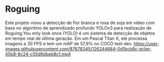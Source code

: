 # Roguing
Este projeto visou a detecção de flor branca e roxa de soja em vídeo com base no algoritmo de aprendizado profundo YOLOv3 para realização de Roguing.You only look once (YOLO) é um sistema de detecção de objetos em tempo real de última geração. Em um Pascal Titan X, ele processa imagens a 30 FPS e tem um mAP de 57,9% no COCO test-dev.
https://user-images.githubusercontent.com/87678345/126244684-0d1bcb8c-ecbe-45b8-8c24-c55d6dbeb8c1.mp4

